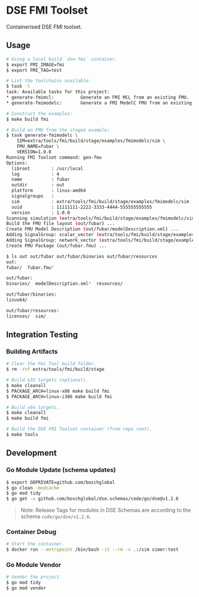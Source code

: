 <!--
Copyright 2024 Robert Bosch GmbH

SPDX-License-Identifier: Apache-2.0
-->

# DSE FMI Toolset

Containerised DSE FMI toolset.


## Usage

```bash
# Using a local build `dse-fmi` container.
$ export FMI_IMAGE=fmi
$ export FMI_TAG=test

# List the toolchains available:
$ task -l
task: Available tasks for this project:
* generate-fmimcl:          Generate an FMI MCL from an existing FMU.
* generate-fmimodelc:       Generate a FMI ModelC FMU from an existing (DSE/ModelC) Simer simulation.

# Construct the examples:
$ make build fmi

# Build an FMU from the staged example:
$ task generate-fmimodelc \
    SIM=extra/tools/fmi/build/stage/examples/fmimodelc/sim \
    FMU_NAME=fubar \
    VERSION=1.0.0
Running FMI Toolset command: gen-fmu
Options:
  libroot        : /usr/local
  log            : 4
  name           : fubar
  outdir         : out
  platform       : linux-amd64
  signalgroups   :
  sim            : extra/tools/fmi/build/stage/examples/fmimodelc/sim
  uuid           : 11111111-2222-3333-4444-555555555555
  version        : 1.0.0
Scanning simulation (extra/tools/fmi/build/stage/examples/fmimodelc/sim) ...
Build the FMU file layout (out/fubar) ...
Create FMU Model Description (out/fubar/modelDescription.xml) ...
Adding SignalGroup: scalar_vector (extra/tools/fmi/build/stage/examples/fmimodelc/sim/data/model.yaml)
Adding SignalGroup: network_vector (extra/tools/fmi/build/stage/examples/fmimodelc/sim/data/model.yaml)
Create FMU Package (out/fubar.fmu) ...

$ ls out out/fubar out/fubar/binaries out/fubar/resources
out:
fubar/  fubar.fmu*

out/fubar:
binaries/  modelDescription.xml*  resources/

out/fubar/binaries:
linux64/

out/fubar/resources:
licenses/  sim/
```


## Integration Testing

### Building Artifacts

```bash
# Clear the Fmi Tool build folder.
$ rm -rvf extra/tools/fmi/build/stage

# Build x32 targets (optional).
$ make cleanall
$ PACKAGE_ARCH=linux-x86 make build fmi
$ PACKAGE_ARCH=linux-i386 make build fmi

# Build x64 targets.
$ make cleanall
$ make build fmi

# Build the DSE FMI Toolset container (from repo root).
$ make tools
```


## Development

### Go Module Update (schema updates)

```bash
$ export GOPRIVATE=github.com/boschglobal
$ go clean -modcache
$ go mod tidy
$ go get -x github.com/boschglobal/dse.schemas/code/go/dse@v1.2.6
```

> Note: Release Tags for modules in DSE Schemas are according to the schema `code/go/dse/v1.2.6`.


### Container Debug

```bash
# Start the container.
$ docker run --entrypoint /bin/bash -it --rm -v .:/sim simer:test
```


### Go Module Vendor

```bash
# Vendor the project.
$ go mod tidy
$ go mod vendor
```
